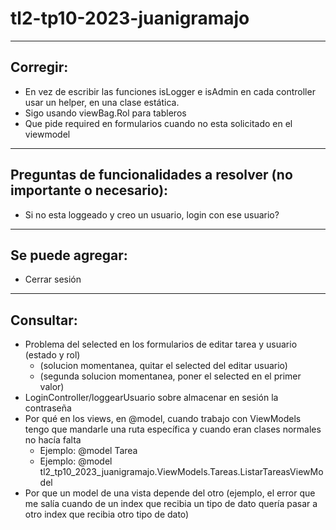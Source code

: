 # tl2-tp10-2023-juanigramajo

---

## Corregir:
- En vez de escribir las funciones isLogger e isAdmin en cada controller usar un helper, en una clase estática.
- Sigo usando viewBag.Rol para tableros
- Que pide required en formularios cuando no esta solicitado en el viewmodel

---

## Preguntas de funcionalidades a resolver (no importante o necesario):
- Si no esta loggeado y creo un usuario, login con ese usuario?

---

## Se puede agregar:
- Cerrar sesión

---

## Consultar:
- Problema del selected en los formularios de editar tarea y usuario (estado y rol)
    - (solucion momentanea, quitar el selected del editar usuario)
    - (segunda solucion momentanea, poner el selected en el primer valor)
- LoginController/loggearUsuario sobre almacenar en sesión la contraseña
- Por qué en los views, en @model, cuando trabajo con ViewModels tengo que mandarle una ruta específica y cuando eran clases normales no hacía falta
    - Ejemplo: @model Tarea
    - Ejemplo: @model tl2_tp10_2023_juanigramajo.ViewModels.Tareas.ListarTareasViewModel
- Por que un model de una vista depende del otro (ejemplo, el error que me salía cuando de un index que recibia un tipo de dato quería pasar a otro index que recibia otro tipo de dato)